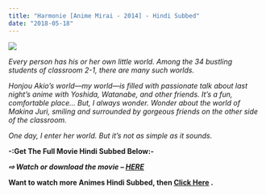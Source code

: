 ```yaml
---
title: "Harmonie [Anime Mirai - 2014] - Hindi Subbed"
date: "2018-05-18"
---
```


[![](https://3.bp.blogspot.com/-l0dKYJoA6yk/Wv71OSF9b_I/AAAAAAAABlE/mdmJFtwn5K8CE9NUqy2ZxXWQmBTdROW3QCLcBGAs/s320/P1440328.JPG)](https://3.bp.blogspot.com/-l0dKYJoA6yk/Wv71OSF9b_I/AAAAAAAABlE/mdmJFtwn5K8CE9NUqy2ZxXWQmBTdROW3QCLcBGAs/s1600/P1440328.JPG)

_Every person has his or her own little world. Among the 34 bustling students of classroom 2-1, there are many such worlds._

  

_Honjou Akio’s world—my world—is filled with passionate talk about last night’s anime with Yoshida, Watanabe, and other friends. It’s a fun, comfortable place… But, I always wonder. Wonder about the world of Makina Juri, smiling and surrounded by gorgeous friends on the other side of the classroom._

  

_One day, I enter her world. But it’s not as simple as it sounds._  

**\-:Get The Full Movie Hindi Subbed Below:-**

**_⇨ Watch or download the movie – [HERE](http://destyy.com/wFTOy1)_**

**Want to watch more Animes Hindi Subbed, then [Click Here](http://ceesty.com/wI277C) .**
